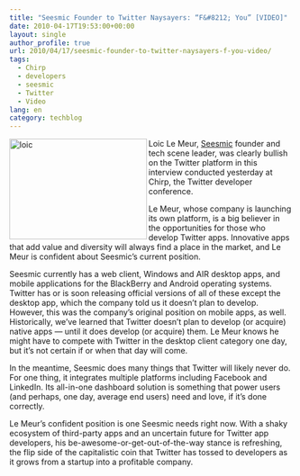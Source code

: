 ```yaml
---
title: "Seesmic Founder to Twitter Naysayers: “F&#8212; You” [VIDEO]"
date: 2010-04-17T19:53:00+00:00
layout: single
author_profile: true
url: 2010/04/17/seesmic-founder-to-twitter-naysayers-f-you-video/
tags:
  - Chirp
  - developers
  - seesmic
  - Twitter
  - Video
lang: en
category: techblog
---
```

[<img title="loic" border="0" alt="loic" align="left" src="http://lh4.ggpht.com/_vaUVXcmC3OI/S8oKkgtXdFI/AAAAAAAACAE/adZuNwcrlNE/loic_thumb1.jpg?imgmax=800" width="244" height="179" />](http://lh3.ggpht.com/_vaUVXcmC3OI/S8oKhSbDnCI/AAAAAAAACAA/tbWxPlwJYNc/s1600-h/loic3.jpg) Loic Le Meur, [Seesmic](http://seesmic.com/) founder and tech scene leader, was clearly bullish on the Twitter platform in this interview conducted yesterday at Chirp, the Twitter developer conference. 

Le Meur, whose company is launching its own platform, is a big believer in the opportunities for those who develop Twitter apps. Innovative apps that add value and diversity will always find a place in the market, and Le Meur is confident about Seesmic’s current position. 

Seesmic currently has a web client, Windows and AIR desktop apps, and mobile applications for the BlackBerry and Android operating systems. Twitter has or is soon releasing official versions of all of these except the desktop app, which the company told us it doesn’t plan to develop. However, this was the company’s original position on mobile apps, as well. Historically, we’ve learned that Twitter doesn’t plan to develop (or acquire) native apps — until it does develop (or acquire) them. Le Meur knows he might have to compete with Twitter in the desktop client category one day, but it’s not certain if or when that day will come. 

In the meantime, Seesmic does many things that Twitter will likely never do. For one thing, it integrates multiple platforms including Facebook and LinkedIn. Its all-in-one dashboard solution is something that power users (and perhaps, one day, average end users) need and love, if it’s done correctly. 

Le Meur’s confident position is one Seesmic needs right now. With a shaky ecosystem of third-party apps and an uncertain future for Twitter app developers, his be-awesome-or-get-out-of-the-way stance is refreshing, the flip side of the capitalistic coin that Twitter has tossed to developers as it grows from a startup into a profitable company. </p>